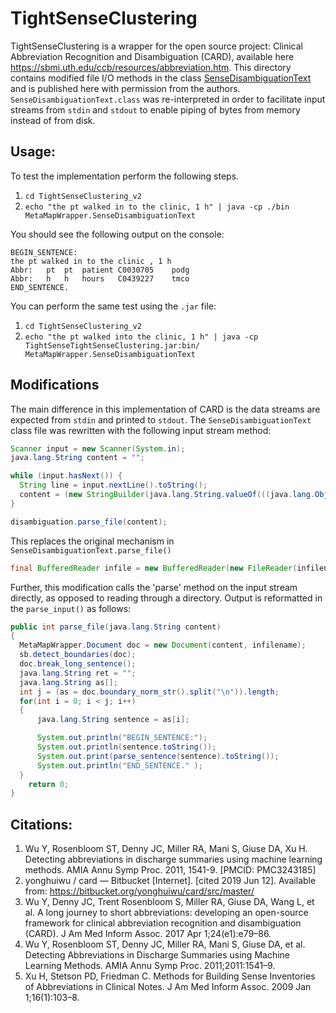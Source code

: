 # TightSenseClustering

TightSenseClustering is a wrapper for the open source project: Clinical Abbreviation Recognition and Disambiguation (CARD), available here https://sbmi.uth.edu/ccb/resources/abbreviation.htm. This directory contains modified file I/O methods in the class [SenseDisambiguationText](TightClusteringSenseDetection/bin/MetaMapWrapper/SenseDisambiguationText.class) and is published here with permission from the authors. `SenseDisambiguationText.class` was re-interpreted in order to facilitate input streams from `stdin` and `stdout` to enable piping of bytes from memory instead of from disk.

## Usage:
To test the implementation perform the following steps.

1. `cd TightSenseClustering_v2`
1. `echo "the pt walked in to the clinic, 1 h" | java -cp ./bin MetaMapWrapper.SenseDisambiguationText`

You should see the following output on the console:

```
BEGIN_SENTENCE:
the pt walked in to the clinic , 1 h
Abbr:	pt	pt	patient	C0030705	podg
Abbr:	h	h	hours	C0439227	tmco
END_SENTENCE.
```

You can perform the same test using the `.jar` file:

1. `cd TightSenseClustering_v2`
1. `echo "the pt walked into the clinic, 1 h" | java -cp TightSenseTightSenseClustering.jar:bin/ MetaMapWrapper.SenseDisambiguationText`

## Modifications

The main difference in this implementation of CARD is the data streams are expected from `stdin` and printed to `stdout`. The `SenseDisambiguationText` class file was rewritten with the following input stream method:


```java
Scanner input = new Scanner(System.in);
java.lang.String content = "";

while (input.hasNext()) {
  String line = input.nextLine().toString();
  content = (new StringBuilder(java.lang.String.valueOf(((java.lang.Object) (content))))).append(line).append("\n").toString();
}

disambiguation.parse_file(content);
```

This replaces the original mechanism in `SenseDisambiguationText.parse_file()`

```java
final BufferedReader infile = new BufferedReader(new FileReader(infilename));
```

Further, this modification calls the 'parse' method on the input stream directly, as opposed to reading through a directory. Output is reformatted in the `parse_input()` as follows:

```java
public int parse_file(java.lang.String content)
{
  MetaMapWrapper.Document doc = new Document(content, infilename);
  sb.detect_boundaries(doc);
  doc.break_long_sentence();
  java.lang.String ret = "";
  java.lang.String as[];
  int j = (as = doc.boundary_norm_str().split("\n")).length;
  for(int i = 0; i < j; i++)
  {
      java.lang.String sentence = as[i];

      System.out.println("BEGIN_SENTENCE:");
      System.out.println(sentence.toString());
      System.out.print(parse_sentence(sentence).toString());
      System.out.println("END_SENTENCE." );
  }
    return 0;
}
```

## Citations:

1. Wu Y, Rosenbloom ST, Denny JC, Miller RA, Mani S, Giuse DA, Xu H. Detecting abbreviations in discharge summaries using machine learning methods. AMIA Annu Symp Proc. 2011, 1541-9. [PMCID: PMC3243185]
1. yonghuiwu / card — Bitbucket [Internet]. [cited 2019 Jun 12]. Available from: https://bitbucket.org/yonghuiwu/card/src/master/
1. Wu Y, Denny JC, Trent Rosenbloom S, Miller RA, Giuse DA, Wang L, et al. A long journey to short abbreviations: developing an open-source framework for clinical abbreviation recognition and disambiguation (CARD). J Am Med Inform Assoc. 2017 Apr 1;24(e1):e79–86.
1. Wu Y, Rosenbloom ST, Denny JC, Miller RA, Mani S, Giuse DA, et al. Detecting Abbreviations in Discharge Summaries using Machine Learning Methods. AMIA Annu Symp Proc. 2011;2011:1541–9.
1. Xu H, Stetson PD, Friedman C. Methods for Building Sense Inventories of Abbreviations in Clinical Notes. J Am Med Inform Assoc. 2009 Jan 1;16(1):103–8.
